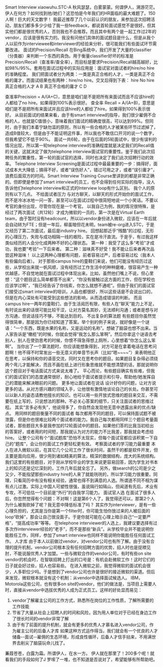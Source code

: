 Smart Interview
xiaowuhu.STC-A
秋风瑟瑟，白雾蒙蒙。何谓伊人，溯游茫茫。
伊人在何方？如何找到他/她们？这恐怕是今年我们的HR面临的最大难题了。150人啊！巨大的天文数字！
我最近推荐了几个以前认识的朋友，来参加这次招聘活动，朋友们都多多少少给了我一些feedback，都说首轮面试感觉不是很好。但其实他们都是很优秀的人，否则我也不会推荐。而且其中有两个是一起工作过2年的vendor，应该是很有实力的。我没有问他们具体的面试题目是什么，但是从我个人以前作为interviewee和interviewer的经验来分析，很可能我们有些面试环节需要改进。
面试的Precision/Recall
在Bing系统中，我们开发了大量的classifier（分类器）来判断一个东西的真伪。用于衡量classifier好坏的标准是Precision/Recall（查准率/查全率），而目标是要求Precision/Recall越高越好，比如98%/95%。套用在面试过程中的实际应用是：面试官对面试者的hire/no hire的准确程度。
我们把面试者分为两类：一类是真正合格的人才，一类是真正不合格的庸才。而面试结果也有两种：hire/no hire。交叉后得到下表：
	hire	No hire
真正合格的人才	A	B
真正不合格的庸才	C	D

查准率Precision = A/(A+C)，意思是咱们是不是把所有来面试而且不应该hire的人都给了no hire。如果得到100%表示很好。
查全率 Recall = A/(A+B)，意思是咱们是不是把所有来面试并且应该hire的人都给了hire。如果得到100%表示很好。
从目前面试的结果来看，由于有smart interview的指导，我们很少雇佣不合格的人，也就是C值很小，意味着我们面试的精确度很高，可以达到99%。但同时，由于我们本着宁缺勿滥的原则，所以有一些合格的人才被某些环节过滤掉了，造成B值较大，但是由于不能证明这件事，所以我也不敢信口开河的说一个数字，但我希望它不低于90%。
面试一共6轮，由于在后面的5轮面试中，很少有误判的情况出现，所以第一轮telephone interview的准确程度就是决定我们的Recall值的关键，这就决定了做为telephone interview面试官的重要性。鉴于我们此次招聘任务的繁重性，第一轮的面试官的选择，同时也决定了我们此次招聘行动的效率。
Telephone Interview
Screening是面试过程中最最重要的一步：搞得好，面试成本大大降低；搞得不好，或者“误伤好人”，错过可用之才，或者“误引庸才”，浪费后面双方的时间。Smart Interview Training Course里讲到的都是非常正确的。但即使是参加了smart interview的员工，也不会得到任何实际的指导，没人告诉他们telephone interview和正式的Interview loop有什么区别。
我个人的原则有以下几点。
不给面试者压力
与对方聊天，以聊天的形式开始你的面试工作，而不是冷冰冰地一问一答，甚至可以在面试过程中很简短地说一个小笑话。不要以考官的身份出现，尽管你现在是一个考官。
以我自己为例，我的情况很特殊，是经过了两次面试（共12轮）才成为微软的一员的，第一次是在Virtual Earth team，由于暂时没有headcount，所以以vendor身份进入微软，应该在一年后就会自动转为FTE；但是一年后，柳虽暗但花未明，team被re-org进入STC，于是又经历了第二次面试，最后是industry hire。
回想起那近乎“残酷”的过程，无形的心理压力，失败与成功相隔一线的艰险，实在是冷汗直流。于是乎，有过我这样类似经历的人会分化成两种不好的心理状态。
第一种：我受了这么多“考验”才成功，我也要“考验”一下后来者。
第二种：滋味真不好受！我不能让后来者再次品尝这种滋味！
以上这两种心理都有问题，前者容易过严，后者容易过松（我本人有些偏向后者）。
对于那些campus hire的童鞋们来说，他们可能没有经历过这些，从学校出来就一帆风顺，没有经历过工作生活中的种种磨难，很容易产生一种优越感，不自觉地就在面试过程中体现出来。比如，虽然他们嘴上不说，但心里想：“这个题目这么简单都答不出来”，“你没有接触过这方面的工作，但在学校也应该学过啊”，“我已经告诉了你线索，你怎么就想不通呢”。但由于我们的面试官们接受过smart interview的培训，人品也都很好，所以这些话是不会说出口的，但是在内心深处有可能受到这些想法的影响，从而造成错误的判断。
而且campus hire一两年的童鞋们，由于生活阅历有限，有些人在“聊天”能力上不足，有时说出来的话很可能比较干涩，让对方莫名其妙，无法顺利沟通；或者是想与对方沟通，但说话技巧不够，不能达到目的。
不出复杂的算法题
有些题目你虽然觉得很简单，那是因为你已经知道了答案。举个别的例子来说，就好像是一个谜语：“一个东西，既是水果的名称，又是运动的名称”。想破了脑袋也想不出来。当人家告诉是“橄榄”的时候，你就会觉得“我怎么那么笨啊”。然后你拿这个谜语去考别人，别人在使劲思考的时候，你恨不得急得想上厕所，心里想着“你怎么这么笨啊”。
当你出了一个算法题时，你应该能想象得到，对方可是在拿着电话在思考问题啊！他不得不时常发出一些无意义的单音节长声（比如“嗯~~~~”）来表明他正在思考，以保持和你的语音交流，同时又在思考你的题目。如果题目复杂得必须绕两个弯儿才能解决，而且不画在纸上进行形象思维就不能想清楚的话，那就说明你这个题目对于电话面试方式来说太难了。
平心而论，有些题目确实有些难，但我们的面试官们的态度通常很好，耐心地给于面试者提示和引导，帮助他/她发挥自己的潜能来解决眼前的问题。
更多地让面试者在说话
设计好你的问题，让对方说更多的话。从对方感兴趣的领域入手，让他很有激情地谈论自己的长处。你甚至可以以新人的姿态请教他擅长的知识。也可以用一些开放式思维的题目来交互，不需要在纸上写的，只说想法的那种。不必关心答案的细节，只关注面试者的思维过程。
其实“言多必有失”，他说得多了，你自然会发现他无意中透露出来的优点/缺点。
用同样的题目衡量不同的面试者
每次都用不同的题目，可以保持面试题不被泄露，但是你也很难比较两个面试者的能力。我自己每次都用同样三个题目考量面试者，那些题目大多是我参加的12轮面试中的题目。如果他们答的比我当初给出的答案好，或者用的时间短，那我就认为对方的能力不比我差，那我就会考虑给hire。
让整个公司有个“面试题库”恐怕不太现实，但每个面试官都应该积累一下自己的“题库”，会让你的面试工作更轻松更有效。
考察面试者的学习能力最重要
本人在进入微软以前，在其它几个公司工作了很长时间，虽然干的都是软件开发，但主要是面向应用，很少用到诸如精美的算法，精深的数据结构，庞大的系统结构。我们这里的有些题目，对于刚从学校毕业的学生来说更容易回答，因为学生对书本上的知识还是记忆深刻的，工作几年后就全忘了。
另外，做search的公司是少之又少，不能指望那些industry hire的人来了就能咣咣的，所以学习能力很重要。同理，只看简历中有没有相关经验，通常也得不到满意的人选。所谓道不同不相为谋有点儿过激。实际上中国人可塑性很强，虽说隔行如隔山，但闻道有先后，术业有专攻，不可低估一个目前是“外行”的自我学习能力。
面试官人选
在面试了很多人后，你忽然觉得有个问题：不对啊！这是第6个人了，我觉得还可以，那第2个人为什么被我砍掉了呢？我无意中降低标准了吗？
其实作为interviewer，是有一些心理负担的，尤其是当你是第一个filter时，你可能生怕你放过来的人被后面的loop“砍掉”，那会让自己很没面子。于是你就可能在心理上暗示自己“一定要严格”，“提高成功率”等等。
在telephone interviewer的人选上，我建议要选择有过多次作interviewer经验的“老手”，而不是那些“新兵”。从学校毕业并不能说明你能胜任工作，同样，参加了smart interview也同样不能说明你能胜任任何面试工作。
人才库
由于本人以前做过vendor，对vendor公司也有所了解。由于没有合理的提升机制，vendor公司根本没有任何招聘方面的优势，招人时也是捉襟见肘，不能说服优秀人才加盟。一些与微软合作的vendor公司，有时有些on site vendor的机会时，在智联招聘上打出的口号是：有机会赴微软工作！这时它们的日子就会好过些，招人也容易些。
在进入微软之前，我觉得微软的面试机会很少，人多职位少吗。于是想到了vendor公司也许是很好的接近微软的渠道。但后来发现，微软根本就没有这个机制：从vendor中选择面试候选人。
IBM，Motorola这些公司，也有很多on site的vendor，他们的做法是，当项目上需要人时，直接从vendor中选拔优秀的人成为正式员工。这样的好处显而易见：
1.	vendor了解雇主公司的工作方式，熟悉所在岗位的工作性质，了解所需要的工作技能
2.	节省了大量从社会上招聘人的时间和风险，因为用人单位对于已经在身边工作了很长时间的vendor非常了解
3.	由于有了前面的提升机制，就会有更多的优秀人才慕名进入vendor公司，作为雇主公司的后备人才库
如果这种方式运作得当，我们就会有一个优良的人才储备--面试--雇佣的生态环境，形成良性循环，后备人才信手拈来，不用满世界去削尖了脑袋玩命儿找了。

蒹葭苍苍，白露为霜。所谓伊人，在水一方。
伊人就在那里了！200多个呢！就看我们的手段如何了J 罗嗦了一堆，也不知道是否说对了，希望能够有所帮助吧。

